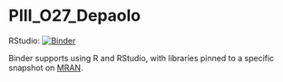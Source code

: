 # PIII_O27_Depaolo

RStudio: [![Binder](http://mybinder.org/badge_logo.svg)](http://mybinder.org/v2/gh/ett20/PIII_O27_Depaolo/main?urlpath=Jupyter+R)

Binder supports using R and RStudio, with libraries pinned to a specific 
snapshot on [MRAN](https://mran.microsoft.com/documents/rro/reproducibility).
